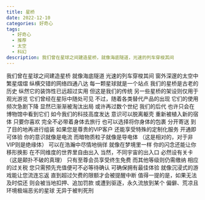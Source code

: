 ```yaml
---
title: 星桥
date: 2022-12-10
categories: 好奇心
tags:
  - 好奇心
  - 推荐
  - 太空
  - 科幻
description: 我们曾在星球之间建造星桥，就像海底隧道，光速的列车穿梭其间
---
```


我们曾在星球之间建造星桥
就像海底隧道
光速的列车穿梭其间
窗外深邃的太空中繁星熠熠
纵横交错的网络四通八达
每一颗星球就是一个站点
我们的星桥是古老的历史
纵然它的装饰性已远超过实用
但这是我们的传统
另一些星桥的架设则仅用于观光游览
它们曾经在星际中随处可见
不过，随着各类替代产品的出现
它们的使用频次急剧下降
显然已渐渐被淘汰出局
或许再过数个世纪
我们的后代
也许只会在博物馆中看到它们
如今我们的科技高度发达
意识可以脱离躯壳
重新被植入新的宿体
只要你喜欢
完全不必带着身体去旅行
也可以选择将你身体的包裹
分开寄送
到了目的地再进行组装
如果您是尊贵的VIP客户
还能享受特殊的定制化服务
开通即可体验
你的意识就像是电流
而暗物质粒子就像是导电体
（这是相对的，对于非VIP则是绝缘体）
可以在浩瀚中尽情地徜徉
就像在梦境里一样
你的闪念还能让你移形换影
在不同维度的世界里自由出入
当然，不同宇宙的出入口
必然设有关卡（这是颠扑不破的真理）
只有至尊会员享受终生免费
而其他等级则仍需缴纳
相应的过关税
您只需预先充值便可不必等待确认
可确保拥有最佳体验
就像沉浸式的游戏能让您流连忘返
直到超过欠费的限额才会被提醒中断
值得一提的是，如果无法及时偿还
则会被当地扣押、追加罚款
或遭到驱逐，永久流放到某个
偏僻、荒凉且环境极端恶劣的星球
无异于被判死刑